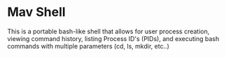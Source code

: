 # Mav Shell
 This is a portable bash-like shell that allows for user process creation, viewing command history, listing Process ID's (PIDs), and executing bash commands with multiple parameters (cd, ls, mkdir, etc..)
